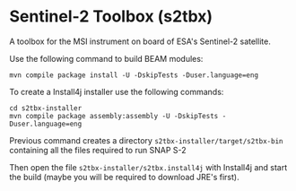 Sentinel-2 Toolbox (s2tbx)
==========================

A toolbox for the MSI instrument on board of ESA's Sentinel-2 satellite.

Use the following command to build BEAM modules:

	mvn compile package install -U -DskipTests -Duser.language=eng

To create a Install4j installer use the following commands:

    cd s2tbx-installer
	mvn compile package assembly:assembly -U -DskipTests -Duser.language=eng

Previous command creates a directory `s2tbx-installer/target/s2tbx-bin` containing all the files required to run SNAP S-2

Then open the file `s2tbx-installer/s2tbx.install4j` with Install4j and start the build (maybe you will be required to download JRE's first).
